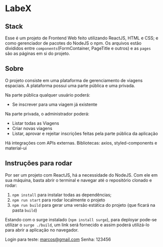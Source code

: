 # LabeX

## Stack
Esse é um projeto de Frontend Web feito utilizando ReactJS, HTML e CSS; 
e como gerenciador de pacotes do NodeJS o npm.
Os arquivos estão divididos entre `components`(FormContainer, PageTitle 
e outros) e as `pages` são as páginas em si do projeto. 

## Sobre
O projeto consiste em uma plataforma de gerenciamento de viagens espaciais. 
A plataforma possui uma parte pública e uma privada.

Na parte pública qualquer usuário poderá:
- Se inscrever para uma viagem já existente

Na parte privada, o administrador poderá:
- Listar todas as Viagens
- Criar novas viagens
- Listar, aprovar e rejeitar inscrições feitas pela parte pública da aplicação

Há integrações com APIs externas. Bibliotecas: axios, styled-components e
material-ui

## Instruções para rodar
Por ser um projeto com ReactJS, há a necessidade do NodeJS. Com ele em 
sua máquina, basta abrir o terminal e navegar até o repositório clonado e 
rodar:

1. `npm install` para instalar todas as dependências;
1. `npm run start` para rodar localmente o projeto
1. `npm run build` para gerar uma versão estática do projeto 
(que ficará na pasta `build`)

Estando com o surge instalado (`npm install surge`), para deployar pode-se utilizar 
o `surge ./build`, um link será fornecido e assim poderá utilizá-lo para abrir a 
aplicação no navegador.

Login para teste: marcos@gmail.com
Senha: 123456
